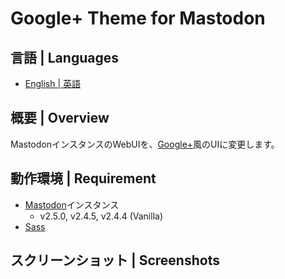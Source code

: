 # Google+ Theme for Mastodon


## 言語 | Languages
* [English | 英語](./README.md)


## 概要 | Overview
MastodonインスタンスのWebUIを、[Google+](https://plus.google.com)風のUIに変更します。


## 動作環境 | Requirement
* [Mastodon](https://github.com/tootsuite/mastodon)インスタンス
  * v2.5.0, v2.4.5, v2.4.4 (Vanilla)
* [Sass](https://sass-lang.com)


## スクリーンショット | Screenshots